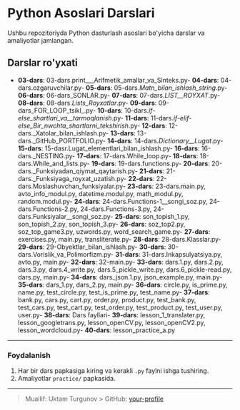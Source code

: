 # Python Asoslari Darslari

Ushbu repozitoriyda Python dasturlash asoslari bo'yicha darslar va amaliyotlar jamlangan.

## Darslar ro'yxati

- **03-dars**: 03-dars.print___Arifmetik_amallar_va_Sinteks.py- **04-dars**: 04-dars.ozgaruvchilar.py- **05-dars**: 05-dars._Matn_bilan_ishlash_string_.py- **06-dars**: 06-dars_SONLAR.py- **07-dars**: 07-dars._LIST__ROYXAT_.py- **08-dars**: 08-dars._Lists_Royxatlar_.py- **09-dars**: 09-dars_FOR_LOOP_tsikl_.py- **10-dars**: 10-dars._if-else_shartlari_va__tarmoqlanish_.py- **11-dars**: 11-dars._if-elif-else_Bir_nwchta_shartlarni_tekshirish_.py- **12-dars**: 12-dars._Xatolar_bilan_ishlash.py- **13-dars**: 13-dars._GitHub_PORTFOLIO.py- **14-dars**: 14-dars._Dictionary__Lugat_.py- **15-dars**: 15-dasr.Lugat_elementlari_bilan_ishlash.py- **16-dars**: 16-dars._NESTING.py- **17-dars**: 17-dars.While_loop.py- **18-dars**: 18-dars.While_and_lists.py- **19-dars**: 19-dars.functions.py- **20-dars**: 20-dars._Funksiyadan_qiymat_qaytarish.py- **21-dars**: 21-dars._Funksiyaga_royxat_uzatish.py- **22-dars**: 22-dars.Moslashuvchan_funksiyalar.py- **23-dars**: 23-dars.main.py, avto_info_modul.py, datetime.modul.py, math_modul.py, random.modul.py- **24-dars**: 24-dars.Functions-1__songi_soz.py, 24-dars.Functions-2.py, 24-dars.Functions-3.py, 24-dars.Funksiyalar__songi_soz.py- **25-dars**: son_topish_1.py, son_topish_2.py, son_topish_3.py- **26-dars**: soz_top2.py, soz_top_game3.py, uzwords.py, word_search_game.py- **27-dars**: exercises.py, main.py, transliterate.py- **28-dars**: 28-dars.Klasslar.py- **29-dars**: 29-Obyektlar_bilan_ishlash.py- **30-dars**: 30-dars.Vorislik_va_Polimorfizm.py- **31-dars**: 31-dars.Inkapsulyatsiya.py, avto.py, main.py- **32-dars**: 32-main.py- **33-dars**: dars.1.py, dars.2.py, dars.3.py, dars.4_write.py, dars.5_pickle_write.py, dars.6_pickle-read.py, dars.py, main.py- **34-dars**: dars_json.1.py, json_example.py, main.py- **35-dars**: dars_1.py, dars_2.py, main.py- **36-dars**: circle.py, is_prime.py, name.py, test_circle.py, test_is_prime.py, test_name.py- **37-dars**: bank.py, cars.py, cart.py, order.py, product.py, test_bank.py, test_cars.py, test_cart.py, test_order.py, test_product.py, test_user.py, user.py- **38-dars**: Dars fayllari- **39-dars**: lesson_1_translater.py, lesson_googletrans.py, lesson_openCV.py, lesson_openCV2.py, lesson_wordcloud.py- **40-dars**: lesson_practice_a.py
---

### Foydalanish

1. Har bir dars papkasiga kiring va kerakli `.py` faylni ishga tushiring.
2. Amaliyotlar `practice/` papkasida.

---

> Muallif: Uktam Turgunov  > GitHub: [your-profile](https://github.com/your-profile)
